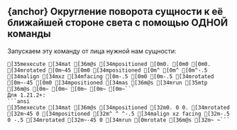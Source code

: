 ## {anchor} Округление поворота сущности к её ближайшей стороне света с помощью ОДНОЙ команды
Запускаем эту команду от лица нужной нам сущности:
```ansi
[35mexecute [34mat [36m@s [34mpositioned [0m0. [0m0 [0m0. [34mrotated [0m~45 [0m0 [34mpositioned [0m^ [0m^ [0m^-.5 [34malign [34mxz [34mfacing [0m-.5 [0m0 [0m-.5 [34mrotated [0m~-45 [0m0 [34mpositioned [34mas [36m@s [34mrun [35mtp [36m@s [0m~ [0m~ [0m~ [0m~ [0m~```
Для 1.21.2+:
```ansi
[35mexecute [34mat [36m@s [34mpositioned [32m0. 0 0. [34mrotated [32m~45 0 [34mpositioned [32m^ ^ ^-.5 [34malign xz facing [32m-.5 0 -.5 [34mrotated [32m~-45 0 [34mrun [0mrotate [36m@s [32m~ ~```